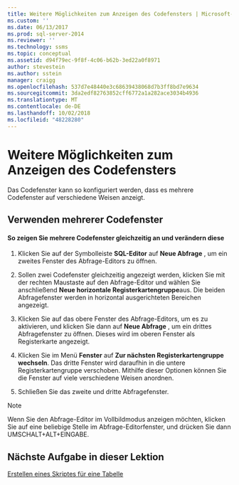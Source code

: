 ```yaml
---
title: Weitere Möglichkeiten zum Anzeigen des Codefensters | Microsoft-Dokumentation
ms.custom: ''
ms.date: 06/13/2017
ms.prod: sql-server-2014
ms.reviewer: ''
ms.technology: ssms
ms.topic: conceptual
ms.assetid: d94f79ec-9f8f-4c06-b62b-3ed22a0f8971
author: stevestein
ms.author: sstein
manager: craigg
ms.openlocfilehash: 537d7e48440e3c68639438068d7b3ff8bd7e9634
ms.sourcegitcommit: 3da2edf82763852cff6772a1a282ace3034b4936
ms.translationtype: MT
ms.contentlocale: de-DE
ms.lasthandoff: 10/02/2018
ms.locfileid: "48228280"
---
```

# <a name="other-ways-of-viewing-the-code-window"></a>Weitere Möglichkeiten zum Anzeigen des Codefensters
  Das Codefenster kann so konfiguriert werden, dass es mehrere Codefenster auf verschiedene Weisen anzeigt.  
  
## <a name="using-multiple-code-windows"></a>Verwenden mehrerer Codefenster  
  
#### <a name="to-view-and-manipulate-multiple-code-windows-at-once"></a>So zeigen Sie mehrere Codefenster gleichzeitig an und verändern diese  
  
1.  Klicken Sie auf der Symbolleiste **SQL-Editor** auf **Neue Abfrage** , um ein zweites Fenster des Abfrage-Editors zu öffnen.  
  
2.  Sollen zwei Codefenster gleichzeitig angezeigt werden, klicken Sie mit der rechten Maustaste auf den Abfrage-Editor und wählen Sie anschließend **Neue horizontale Registerkartengruppe**aus. Die beiden Abfragefenster werden in horizontal ausgerichteten Bereichen angezeigt.  
  
3.  Klicken Sie auf das obere Fenster des Abfrage-Editors, um es zu aktivieren, und klicken Sie dann auf **Neue Abfrage** , um ein drittes Abfragefenster zu öffnen. Dieses wird im oberen Fenster als Registerkarte angezeigt.  
  
4.  Klicken Sie im Menü **Fenster** auf **Zur nächsten Registerkartengruppe wechseln**. Das dritte Fenster wird daraufhin in die untere Registerkartengruppe verschoben. Mithilfe dieser Optionen können Sie die Fenster auf viele verschiedene Weisen anordnen.  
  
5.  Schließen Sie das zweite und dritte Abfragefenster.  
  
> [!NOTE]  
>  Wenn Sie den Abfrage-Editor im Vollbildmodus anzeigen möchten, klicken Sie auf eine beliebige Stelle im Abfrage-Editorfenster, und drücken Sie dann UMSCHALT+ALT+EINGABE.  
  
## <a name="next-task-in-lesson"></a>Nächste Aufgabe in dieser Lektion  
 [Erstellen eines Skriptes für eine Tabelle](lesson-2-6-script-a-table.md)  
  
  
